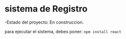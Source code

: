 <h1> sistema de Registro</h1>
-Estado del proyecto: En construccion.

para ejecutar el sistema, debes poner:
```npm install react```
